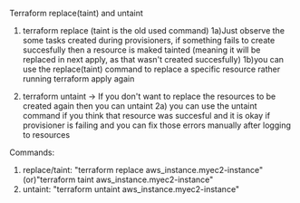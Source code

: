 Terraform replace(taint) and untaint

1) terraform replace (taint is the old used command)
 1a)Just observe the some tasks created during provisioners, if something fails to create succesfully then a resource is maked tainted (meaning it will be replaced in next apply, as that wasn't created succesfully)
 1b)you can use the replace(taint) command to replace a specific resource rather running terraform apply again


2) terraform untaint -> If you don't want to replace the resources to be created again then you can untaint 
  2a) you can use the untaint command if you think that resource was succesful and it is okay if provisioner is failing and you can fix those errors manually after logging to resources

Commands:
1) replace/taint: "terraform replace aws_instance.myec2-instance" (or)"terraform taint aws_instance.myec2-instance"
2) untaint: "terraform untaint aws_instance.myec2-instance"